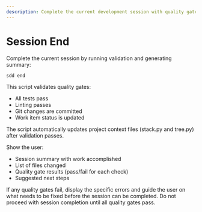 ```yaml
---
description: Complete the current development session with quality gates and summary
---
```


# Session End

Complete the current session by running validation and generating summary:

```bash
sdd end
```

This script validates quality gates:
- All tests pass
- Linting passes
- Git changes are committed
- Work item status is updated

The script automatically updates project context files (stack.py and tree.py) after validation passes.

Show the user:
- Session summary with work accomplished
- List of files changed
- Quality gate results (pass/fail for each check)
- Suggested next steps

If any quality gates fail, display the specific errors and guide the user on what needs to be fixed before the session can be completed. Do not proceed with session completion until all quality gates pass.

